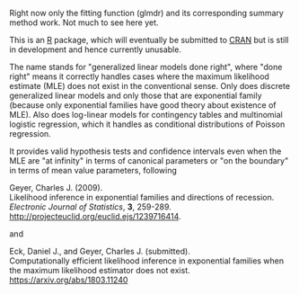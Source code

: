 Right now only the fitting function (glmdr) and its corresponding
summary method work.  Not much to see here yet.

This is an [R](https://www.r-project.org/) package, which will eventually
be submitted to [CRAN](https://cran.r-project.org/) but is still in development
and hence currently unusable.

The name stands for "generalized linear models done right", where "done right"
means it correctly handles cases where the maximum likelihood estimate (MLE)
does not exist in the conventional sense.  Only does discrete generalized
linear models
and only those that are exponential family (because only exponential
families have good theory about existence of MLE).  Also does log-linear
models for contingency tables and multinomial logistic regression, which
it handles as conditional distributions of Poisson regression.

It provides valid hypothesis tests and confidence intervals even when the
MLE are "at infinity" in terms of canonical parameters or "on the boundary"
in terms of mean value parameters, following

Geyer, Charles J. (2009).  
Likelihood inference in exponential families and directions of recession.  
*Electronic Journal of Statistics*, **3**, 259-289.  
http://projecteuclid.org/euclid.ejs/1239716414.

and

Eck, Daniel J., and Geyer, Charles J. (submitted).  
Computationally efficient likelihood inference
    in exponential families when the maximum likelihood estimator
    does not exist.  
https://arxiv.org/abs/1803.11240

